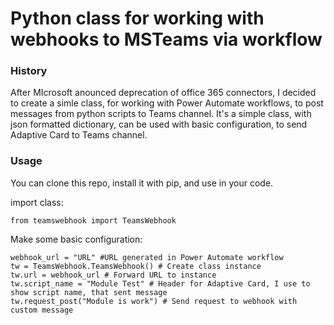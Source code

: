 # Python class for working with webhooks to MSTeams via workflow

### History
After MIcrosoft anounced deprecation of office 365 connectors, I decided to create a simle class,
for working with Power Automate workflows, to post messages from python scripts to Teams channel.
It's a simple class, with json formatted dictionary, can be used with basic configuration, to send
Adaptive Card to Teams channel.

### Usage

You can clone this repo, install it with pip, and use in your code.

import class:
```
from teamswebhook import TeamsWebhook
```
Make some basic configuration:
```
webhook_url = "URL" #URL generated in Power Automate workflow
tw = TeamsWebhook.TeamsWebhook() # Create class instance
tw.url = webhook_url # Forward URL to instance
tw.script_name = "Module Test" # Header for Adaptive Card, I use to show script name, that sent message
tw.request_post("Module is work") # Send request to webhook with custom message
```